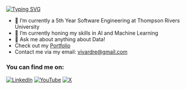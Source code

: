 [![Typing SVG](https://readme-typing-svg.demolab.com/?lines=Hello+World!+I'm+Andrei+Vivar;Machine+Learning+Engineer)](https://git.io/typing-svg)



- 🔭 I’m currently a 5th Year Software Engineering at Thompson Rivers University 
- 🌱 I’m currently honing my skills in AI and Machine Learning
- 💬 Ask me about anything about Data!
- Check out my [Portfolio](https://andreivivar.me/)
- Contact me via my email: vivardre@gmail.com

### You can find me on:
[![LinkedIn](https://img.shields.io/badge/LinkedIn-0077B5?style=for-the-badge&logo=linkedin&logoColor=white)](https://www.linkedin.com/in/andrei-vivar/)
[![YouTube](https://img.shields.io/badge/YouTube-%23FF0000.svg?style=for-the-badge&logo=YouTube&logoColor=white)](https://www.youtube.com/channel/UCFt259tKbxqbRkWm_vsSBVg)
[![X](https://img.shields.io/badge/X-%23000000.svg?style=for-the-badge&logo=X&logoColor=white)](https://x.com/vivar_andrei)



